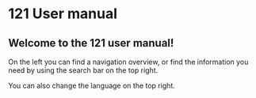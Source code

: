 # 121 User manual

## Welcome to the 121 user manual!

On the left you can find a navigation overview, or find the information you need by using the search bar on the top right.

You can also change the language on the top right.